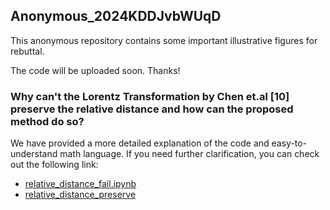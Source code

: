 ## Anonymous_2024KDDJvbWUqD

This anonymous repository contains some important illustrative figures for rebuttal. 

The code will be uploaded soon. Thanks!

### Why can't the Lorentz Transformation by Chen et.al [10] preserve the relative distance and how can the proposed method do so?

We have provided a more detailed explanation of the code and easy-to-understand math language. If you need further clarification, you can check out the following link: 

- [relative_distance_fail.ipynb](relative_distance_fail.ipynb)
- [relative_distance_preserve](relative_distance_preserve.ipynb)
